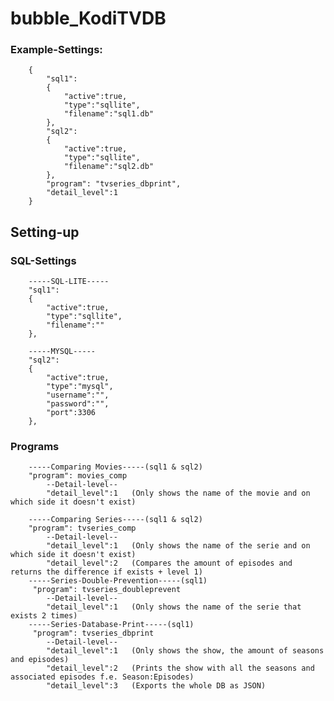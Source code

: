 # bubble_KodiTVDB

### Example-Settings:

        {
            "sql1":
            {
                "active":true,
                "type":"sqllite",
                "filename":"sql1.db"
            },
            "sql2":
            {
                "active":true,
                "type":"sqllite",
                "filename":"sql2.db"
            },
            "program": "tvseries_dbprint",
            "detail_level":1
        }

## Setting-up

### SQL-Settings

        -----SQL-LITE-----
        "sql1":
        {
            "active":true,
            "type":"sqllite",
            "filename":""
        },

        -----MYSQL-----
        "sql2":
        {   
            "active":true,
            "type":"mysql",
            "username":"",
            "password":"",
            "port":3306
        },
    

### Programs

        -----Comparing Movies-----(sql1 & sql2)
        "program": movies_comp
            --Detail-level--
            "detail_level":1   (Only shows the name of the movie and on which side it doesn't exist)

        -----Comparing Series-----(sql1 & sql2)
        "program": tvseries_comp
            --Detail-level--
            "detail_level":1   (Only shows the name of the serie and on which side it doesn't exist)
            "detail_level":2   (Compares the amount of episodes and returns the difference if exists + level 1)
        -----Series-Double-Prevention-----(sql1)
         "program": tvseries_doubleprevent
            --Detail-level--
            "detail_level":1   (Only shows the name of the serie that exists 2 times)
        -----Series-Database-Print-----(sql1)
         "program": tvseries_dbprint
            --Detail-level--
            "detail_level":1   (Only shows the show, the amount of seasons and episodes)
	        "detail_level":2   (Prints the show with all the seasons and associated episodes f.e. Season:Episodes)
	        "detail_level":3   (Exports the whole DB as JSON)